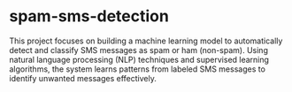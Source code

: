 # spam-sms-detection
This project focuses on building a machine learning model to automatically detect and classify SMS messages as spam or ham (non-spam). Using natural language processing (NLP) techniques and supervised learning algorithms, the system learns patterns from labeled SMS messages to identify unwanted messages effectively.
